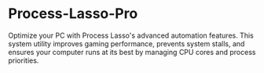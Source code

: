 # Process-Lasso-Pro
Optimize your PC with Process Lasso's advanced automation features. This system utility improves gaming performance, prevents system stalls, and ensures your computer runs at its best by managing CPU cores and process priorities.
